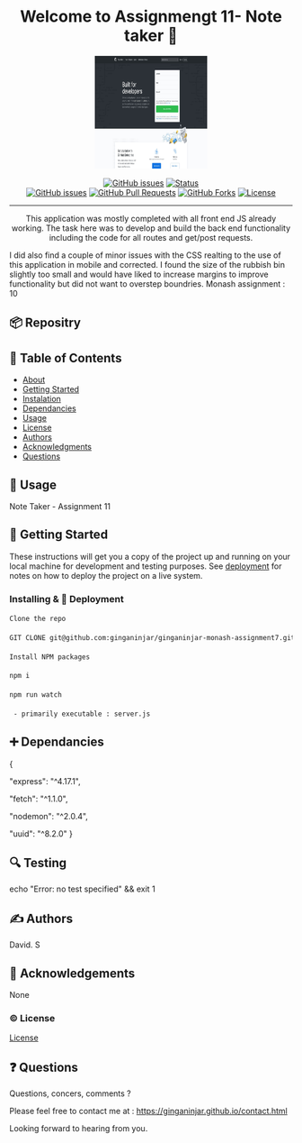 <h1 align="center">Welcome to Assignmengt 11- Note taker 👋</h1>

  <p align="center">
  <a href="https://mysterious-shore-93328.herokuapp.com/notes" rel="noopener">
 <img width=200px height=200px src="./siteimg.jpeg" alt="Assignmengt 11- Note taker logo"></a>
</p>


<div align="center">

  [![GitHub issues](https://img.shields.io/github/followers/ginganinjar?label=Follow)](/issues)
  [![Status](https://img.shields.io/badge/status-active-success.svg)]()  
  [![GitHub issues](https://img.shields.io/github/issues/ginganinjar/note-taker)](/issues)
  [![GitHub Pull Requests](	https://img.shields.io/github/issues-pr/ginganinjar/note-taker)]()
  [![GitHub Forks](	https://img.shields.io/github/forks/ginganinjar/note-taker?label=Fork)]()
  [![License](https://img.shields.io/badge/license-MIT-blue.svg)](https://opensource.org/licenses/mit-license.php)

</div>

---

<p align="center"> This application was mostly completed with all front end JS already working. The task here was to develop and build the back end functionality including the code for all routes and get/post requests.

I did also find a couple of minor issues with the CSS realting to the use of this application in mobile and corrected. I found the size of the rubbish bin slightly too small and would have liked to increase margins to improve functionality but did not want to overstep boundries.
Monash assignment : 10



 
</p>

## :package: Repositry
<repositry>

## 📝 Table of Contents
- [About](#about)
- [Getting Started](#getting_started)
- [Instalation](#deployment)
- [Dependancies](#dependancies)
- [Usage](#usage)
- [License](#license)
- [Authors](#contributing)
- [Acknowledgments](#acknowledgement)
- [Questions](#questions)

## 🧐 Usage <a name = "about"></a>
Note Taker - Assignment 11

## 🏁 Getting Started <a name = "getting_started"></a>
These instructions will get you a copy of the project up and running on your local machine for development and testing purposes. See [deployment](#deployment) for notes on how to deploy the project on a live system.

### Installing & 🚀 Deployment <a name = "deployment"></a>

```sh
Clone the repo 

GIT CLONE git@github.com:ginganinjar/ginganinjar-monash-assignment7.git from your console.   

Install NPM packages

npm i

npm run watch
 
 - primarily executable : server.js
```
## :heavy_plus_sign: Dependancies  <a name = "dependancies"></a>
{
 
 "express": "^4.17.1",
 
 "fetch": "^1.1.0",
 
 "nodemon": "^2.0.4",
 
 "uuid": "^8.2.0"
}

## :mag: Testing  <a name = "built_using"></a>
echo "Error: no test specified" && exit 1

## ✍️ Authors <a name = "contributing"></a>
David. S

## 🎉 Acknowledgements <a name = "acknowledgement"></a>
None

### :copyright: License <a name = "license"></a>

[License](https://opensource.org/licenses/mit-license.php)

## :question: Questions <a name = "<questions"></a>
Questions, concers, comments ? 

Please feel free to contact me at : https://ginganinjar.github.io/contact.html

Looking forward to hearing from you.
